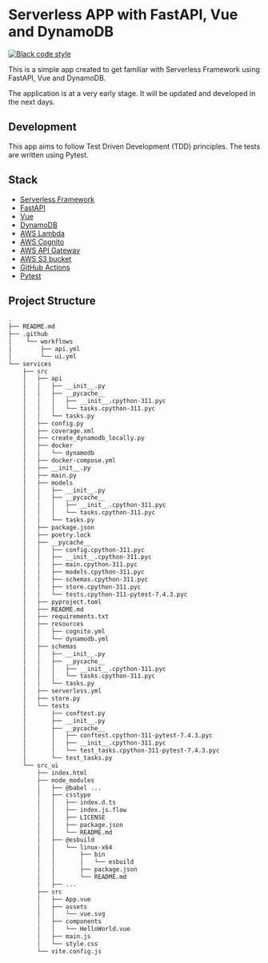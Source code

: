 # Serverless APP with FastAPI, Vue and DynamoDB

[![Black code style](https://img.shields.io/badge/code%20style-black-000000.svg)](https://github.com/ambv/black)

This is a simple app created to get familiar with Serverless Framework using FastAPI, Vue and DynamoDB.

The application is at a very early stage. It will be updated and developed in the next days.

## Development

This app aims to follow Test Driven Development (TDD) principles. The tests are written using Pytest.

## Stack

- [Serverless Framework](https://www.serverless.com/)
- [FastAPI](https://fastapi.tiangolo.com/)
- [Vue](https://vuejs.org/)
- [DynamoDB](https://aws.amazon.com/dynamodb/)
- [AWS Lambda](https://aws.amazon.com/lambda/)
- [AWS Cognito](https://aws.amazon.com/cognito/)
- [AWS API Gateway](https://aws.amazon.com/api-gateway/)
- [AWS S3 bucket](https://aws.amazon.com/s3/)
- [GitHub Actions](https://github.com/features/actions)
- [Pytest](https://docs.pytest.org/en/stable/)

## Project Structure

```bash
.
├── README.md
├── .github
│    └── workflows
│        ├── api.yml
│        └── ui.yml
└── services
    ├── src
    │   ├── api
    │   │   ├── __init__.py
    │   │   ├── __pycache__
    │   │   │   ├── __init__.cpython-311.pyc
    │   │   │   └── tasks.cpython-311.pyc
    │   │   └── tasks.py
    │   ├── config.py
    │   ├── coverage.xml
    │   ├── create_dynamodb_locally.py
    │   ├── docker
    │   │   └── dynamodb
    │   ├── docker-compose.yml
    │   ├── __init__.py
    │   ├── main.py
    │   ├── models
    │   │   ├── __init__.py
    │   │   ├── __pycache__
    │   │   │   ├── __init__.cpython-311.pyc
    │   │   │   └── tasks.cpython-311.pyc
    │   │   └── tasks.py
    │   ├── package.json
    │   ├── poetry.lock
    │   ├── __pycache__
    │   │   ├── config.cpython-311.pyc
    │   │   ├── __init__.cpython-311.pyc
    │   │   ├── main.cpython-311.pyc
    │   │   ├── models.cpython-311.pyc
    │   │   ├── schemas.cpython-311.pyc
    │   │   ├── store.cpython-311.pyc
    │   │   └── tests.cpython-311-pytest-7.4.3.pyc
    │   ├── pyproject.toml
    │   ├── README.md
    │   ├── requirements.txt
    │   ├── resources
    │   │   ├── cognito.yml
    │   │   └── dynamodb.yml
    │   ├── schemas
    │   │   ├── __init__.py
    │   │   ├── __pycache__
    │   │   │   ├── __init__.cpython-311.pyc
    │   │   │   └── tasks.cpython-311.pyc
    │   │   └── tasks.py
    │   ├── serverless.yml
    │   ├── store.py
    │   └── tests
    │       ├── conftest.py
    │       ├── __init__.py
    │       ├── __pycache__
    │       │   ├── conftest.cpython-311-pytest-7.4.3.pyc
    │       │   ├── __init__.cpython-311.pyc
    │       │   └── test_tasks.cpython-311-pytest-7.4.3.pyc
    │       └── test_tasks.py
    └── src_ui
        ├── index.html
        ├── node_modules
        │   ├── @babel ...
        │   ├── csstype
        │   │   ├── index.d.ts
        │   │   ├── index.js.flow
        │   │   ├── LICENSE
        │   │   ├── package.json
        │   │   └── README.md
        │   ├── @esbuild
        │   │   └── linux-x64
        │   │       ├── bin
        │   │       │   └── esbuild
        │   │       ├── package.json
        │   │       └── README.md
        │   ├── ...
        ├── src
        │   ├── App.vue
        │   ├── assets
        │   │   └── vue.svg
        │   ├── components
        │   │   └── HelloWorld.vue
        │   ├── main.js
        │   └── style.css
        └── vite.config.js
```

